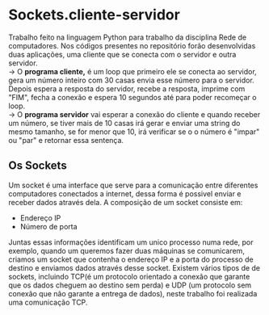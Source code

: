 # Sockets.cliente-servidor
Trabalho feito na linguagem Python para trabalho da disciplina Rede de computadores.
Nos códigos presentes no repositório forão desenvolvidas duas aplicações, uma cliente que se conecta com o servidor e outra servidor. <br> 
-> O <b>programa cliente,</b> é um loop que primeiro ele se conecta ao servidor, gera um número inteiro com 30 casas envia esse número para o servidor. Depois espera a resposta do servidor, recebe a resposta, imprime com "FIM", fecha a conexão e espera 10 segundos até para poder recomeçar o loop. <br>
-> O <b>programa servidor</b> vai esperar a conexão do cliente e quando receber um número, se tiver mais de 10 casas irá gerar e enviar uma string do mesmo tamanho, se for menor que 10, irá verificar se o o número é "impar" ou "par" e retornar essa sentença.<br>  
 
 ## Os Sockets
 Um socket é uma interface que serve para a comunicação entre diferentes computadores conectados a internet, dessa forma é possivel enviar e receber dados através dela. A composição de um socket consiste em:
 <ul>
 <li> Endereço IP </li>
 <li> Número de porta </li>
 </ul> 
 Juntas essas informações identificam um unico processo numa rede, por exemplo, quando um queremos fazer duas máquinas se comunicarem, criamos um socket que contenha o endereço IP e a porta do processo de destino e enviamos dados através desse socket. 
 Existem vários tipos de de sockets, incluindo TCP(é um protocolo orientado a conexão que garante que os dados cheguem ao destino sem perda) e UDP (um protocolo sem conexão que não garante a entrega de dados), neste trabalho foi realizada uma comunicação TCP.
 
 
 
